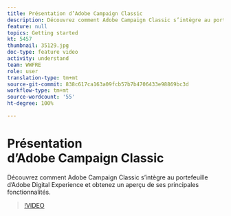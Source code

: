 ```yaml
---
title: Présentation d’Adobe Campaign Classic
description: Découvrez comment Adobe Campaign Classic s’intègre au portefeuille d’Adobe Digital Experience et obtenez un aperçu de ses principales fonctionnalités.
feature: null
topics: Getting started
kt: 5457
thumbnail: 35129.jpg
doc-type: feature video
activity: understand
team: WWFRE
role: user
translation-type: tm+mt
source-git-commit: 838c617ca163a09fcb57b7b4706433e98869bc3d
workflow-type: tm+mt
source-wordcount: '55'
ht-degree: 100%

---
```



# Présentation d’Adobe Campaign Classic

Découvrez comment Adobe Campaign Classic s’intègre au portefeuille d’Adobe Digital Experience et obtenez un aperçu de ses principales fonctionnalités.

>[!VIDEO](https://video.tv.adobe.com/v/35129?quality=12)
